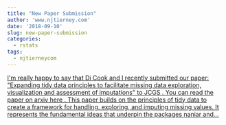```yaml
---
title: "New Paper Submission"
author: 'www.njtierney.com'
date: '2018-09-10'
slug: new-paper-submission
categories:
  - rstats
tags:
  - njtierneycom
---
```


[I'm really happy to say that Di Cook and I recently submitted our paper: "Expanding tidy data principles to facilitate missing data exploration, visualization and assessment of imputations" to JCGS . You can read the paper on arxiv here . This paper builds on the principles of tidy data to create a framework for handling, exploring, and imputing missing values. It represents the fundamental ideas that underpin the packages naniar and...<click to read more>](https://www.njtierney.com/post/2018/09/10/tidy-missing-data/)

